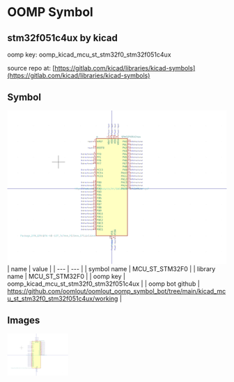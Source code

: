 # OOMP Symbol  
## stm32f051c4ux  by kicad  
  
oomp key: oomp_kicad_mcu_st_stm32f0_stm32f051c4ux  
  
source repo at: [https://gitlab.com/kicad/libraries/kicad-symbols](https://gitlab.com/kicad/libraries/kicad-symbols)  
## Symbol  
  
[![working.png](working_600.png)](working.png)  
| name | value | 
| --- | --- | 
| symbol name | MCU_ST_STM32F0 | 
| library name | MCU_ST_STM32F0 | 
| oomp key | oomp_kicad_mcu_st_stm32f0_stm32f051c4ux | 
| oomp bot github | https://github.com/oomlout/oomlout_oomp_symbol_bot/tree/main/kicad_mcu_st_stm32f0_stm32f051c4ux/working | 
## Images  
  
[![working.png](working_140.png)](working.png)  
